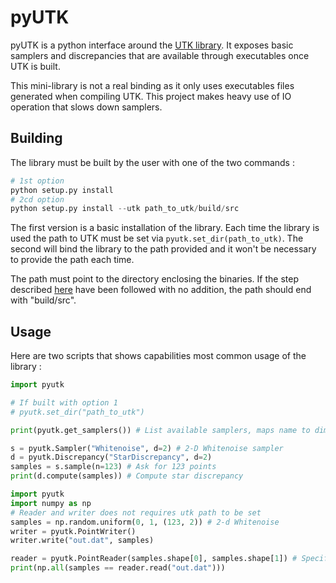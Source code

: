 pyUTK
=====

pyUTK is a python interface around the [UTK library](https://utk-team.github.io/utk/). It exposes basic samplers and discrepancies that are available through executables once UTK is built. 

This mini-library is not a real binding as it only uses executables files generated when compiling UTK. This project makes heavy use of IO operation that slows down samplers. 

Building 
--------

The library must be built by the user with one of the two commands : 

```python
# 1st option
python setup.py install
# 2cd option
python setup.py install --utk path_to_utk/build/src
```

The first version is a basic installation of the library. Each time the library is used the 
path to UTK must be set via `pyutk.set_dir(path_to_utk)`.
The second will bind the library to the path provided and it won't be necessary
to provide the path each time. 

The path must point to the directory enclosing the binaries. If the step described [here](https://utk-team.github.io/utk/) have been followed with no addition, the path should end with "build/src". 

Usage
-----

Here are two scripts that shows capabilities most common usage of the library : 

```python
import pyutk

# If built with option 1
# pyutk.set_dir("path_to_utk")

print(pyutk.get_samplers()) # List available samplers, maps name to dimensions

s = pyutk.Sampler("Whitenoise", d=2) # 2-D Whitenoise sampler
d = pyutk.Discrepancy("StarDiscrepancy", d=2)
samples = s.sample(n=123) # Ask for 123 points
print(d.compute(samples)) # Compute star discrepancy
```

```python
import pyutk
import numpy as np
# Reader and writer does not requires utk path to be set
samples = np.random.uniform(0, 1, (123, 2)) # 2-d Whitenoise
writer = pyutk.PointWriter()
writer.write("out.dat", samples)

reader = pyutk.PointReader(samples.shape[0], samples.shape[1]) # Specify number of coordinates to read
print(np.all(samples == reader.read("out.dat")))
```

